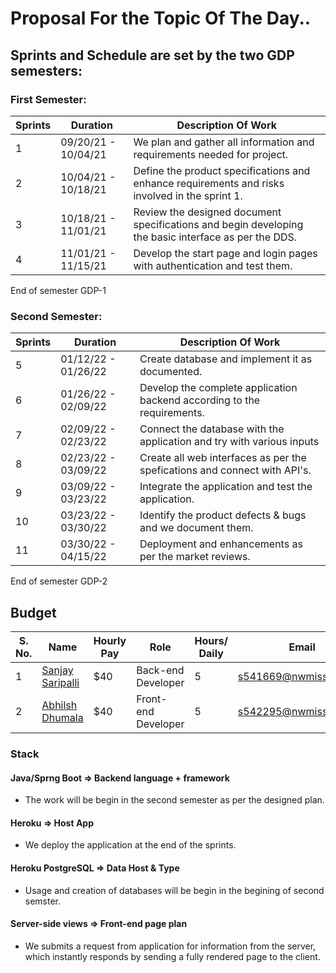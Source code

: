 # Proposal For the Topic Of The Day..

## Sprints and Schedule are set by the two GDP semesters: 

### First Semester: 

| Sprints | Duration            | Description Of Work                                                                                  |   
|---------|---------------------|------------------------------------------------------------------------------------------------------|
| 1       | 09/20/21 - 10/04/21 | We plan and gather all information and requirements needed for project.                               |
| 2       | 10/04/21 - 10/18/21 | Define the product specifications and enhance requirements and  risks involved in the sprint 1.       |
| 3       | 10/18/21 - 11/01/21 | Review the designed document specifications and begin developing the basic interface as per the DDS. |
| 4       | 11/01/21 - 11/15/21 | Develop the start page and login pages with authentication and test them.                           |

 End of semester GDP-1

### Second Semester: 

| Sprints | Duration            | Description Of Work                                                                                  |   
|---------|---------------------|------------------------------------------------------------------------------------------------------|
| 5       | 01/12/22 - 01/26/22 | Create database and implement it as documented.                                                       |
| 6       | 01/26/22 - 02/09/22 | Develop the complete application backend according to the requirements.                               |
| 7       | 02/09/22 - 02/23/22 | Connect the database with the application and try with various inputs                                |
| 8       | 02/23/22 - 03/09/22 | Create all web interfaces as per the spefications and connect with API's.                             |
| 9       | 03/09/22 - 03/23/22 | Integrate the application and test the application.                                                    |
| 10      | 03/23/22 - 03/30/22 | Identify the product defects & bugs and we document them.                                               |
| 11      | 03/30/22 - 04/15/22 | Deployment and enhancements as per the market reviews.                                                 |

End of semester GDP-2

## Budget 

| S. No. | Name                                                  |Hourly Pay|   Role            | Hours/ Daily | Email  |
|------|---------------------------------------------------------|----------------------------------|-------------------------------| ------------- | ----|
| 1  | [Sanjay Saripalli](https://github.com/Sanjay-13)  |  $40 |    Back-end Developer   |   5 | s541669@nwmissouri.edu  |
| 2    | [Abhilsh Dhumala](https://github.com/Abhilash15)        | $40  | Front-end Developer   | 5 | s542295@nwmissouri.edu  |

### Stack 
  

####  Java/Sprng Boot => Backend language + framework 

- The work will be begin in the second semester as per the designed plan.

#### Heroku => Host App

- We deploy the application at the end of the sprints.

#### Heroku PostgreSQL => Data Host & Type

- Usage and creation of databases will be begin in the begining of second semster.

#### Server-side views => Front-end page plan 

- We submits a request from application for information from the server, which instantly responds by sending a fully rendered page to the client.

